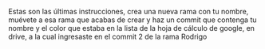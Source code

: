 Estas son las últimas instrucciones, crea una nueva rama con tu nombre, muévete a esa rama que acabas de crear
y haz un commit que contenga tu nombre y el color que estaba en la lista de la hoja de cálculo de google, en drive,
a la cual ingresaste en el commit 2 de la rama Rodrigo